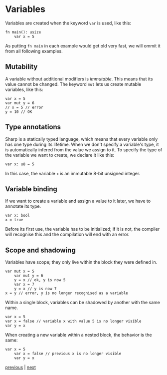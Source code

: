 # Variables
Variables are created when the keyword `var` is used, like this:
```
fn main(): usize
	var x = 5
```
As putting `fn main` in each example would get old very fast, we will ommit it from all following examples.

## Mutability
A variable without additional modifiers is *immutable*. This means that its value cannot be changed.
The keyword `mut` lets us create mutable variables, like this:
```
var x = 5
var mut y = 6
// x = 5 // error
y = 10 // OK
```

## Type annotations
Sharp is a statically typed language, which means that every variable only has one type during its lifetime.
When we don't specify a variable's type, it is automatically infered from the value we assign to it.
To specify the type of the variable we want to create, we declare it like this:
```
var x: u8 = 5
```
In this case, the variable `x` is an immutable 8-bit unsigned integer.

## Variable binding
If we want to create a variable and assign a value to it later, we have to annotate its type.
```
var x: bool
x = true
```
Before its first use, the variable has to be initialized; if it is not, the compiler will recognise this and the compilation will end with an error.

## Scope and shadowing
Variables have scope; they only live within the block they were defined in.
```
var mut x = 5
	var mut y = 6
	y = x // ok, y is now 5
	var x = 7
	y = x // y is now 7
x = y // error, y is no longer recognised as a variable
```

Within a single block, variables can be shadowed by another with the same name.
```
var x = 5
var x = false // variable x with value 5 is no longer visible
var y = x
```

When creating a new variable within a nested block, the behavior is the same:
```
var x = 5
	var x = false // previous x is no longer visible
	var y = x
```

[previous](02.syntax_semantics.md) | [next](02.02.functions.md)
